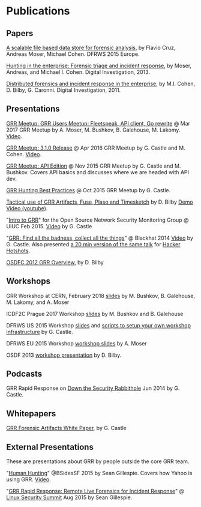# Publications

## Papers

[A scalable file based data store for forensic
analysis](https://storage.googleapis.com/docs.grr-response.com/scalable_datastore.pdf),
by Flavio Cruz, Andreas Moser, Michael Cohen. DFRWS 2015 Europe.

[Hunting in the enterprise: Forensic triage and incident
response](https://storage.googleapis.com/docs.grr-response.com/MoserCohenHunting.pdf),
by Moser, Andreas, and Michael I. Cohen. Digital Investigation, 2013.

[Distributed forensics and incident response in the
enterprise](https://storage.googleapis.com/docs.grr-response.com/distributed_forensics.pdf),
by M.I. Cohen, D. Bilby, G. Caronni. Digital Investigation, 2011.

## Presentations

[GRR Meetup: GRR Users Meetup: Fleetspeak, API client, Go rewrite](https://storage.googleapis.com/docs.grr-response.com/GRR%20Meetup-%20Mar%202017.pdf) @ Mar 2017 GRR Meetup by A. Moser, M. Bushkov, B. Galehouse, M. Lakomy. [Video](https://youtu.be/SIvf7-Lzp2M).

[GRR Meetup: 3.1.0 Release](https://storage.googleapis.com/docs.grr-response.com/GRR%20Meetup-%20Server-Client%20Release%20Apr%202016.pdf) @ Apr 2016 GRR Meetup by G. Castle and M. Cohen. [Video](https://youtu.be/SIvf7-Lzp2M).

[GRR Meetup: API Edition](https://storage.googleapis.com/docs.grr-response.com/GRR%20Meetup-%20API%20Edition%20Nov%202015.pdf) @ Nov 2015 GRR Meetup by G. Castle and M. Bushkov. Covers API basics and discusses where we are headed with API dev.

[GRR Hunting Best Practices](https://storage.googleapis.com/docs.grr-response.com/GRR%20Hunting%20for%20meetup%20Oct%202015.pdf) @ Oct 2015 GRR Meetup by G. Castle.

[Tactical use of GRR Artifacts, Fuse, Plaso and Timesketch](https://storage.googleapis.com/docs.grr-response.com/ACSC%202015-%20Defending%20the%20Gibson%20in%202015.pdf) by D. Bilby [Demo Video (youtube)](https://www.youtube.com/watch?v=JciAp0uB7AY).

"[Intro to GRR](https://storage.googleapis.com/docs.grr-response.com/OpenNSM_GRR_Presentation_Feb_2015.pdf)" for the Open Source Network Security Monitoring Group @ UIUC Feb 2015. [Video](https://www.youtube.com/watch?v=ZAXtCMspgY0) by G. Castle

"[GRR: Find all the badness, collect all the
things](https://storage.googleapis.com/docs.grr-response.com/GRR_Blackhat_2014_Greg_Castle.pdf)"
@ Blackhat 2014 [Video](http://www.youtube.com/watch?v=DudGrSv26NY) by G.
Castle. Also presented [a 20 min version of the same
talk](https://youtu.be/eLehQ3QmdEA) for [Hacker
Hotshots](https://www.concise-courses.com/past/).

[OSDFC 2012 GRR Overview](https://storage.googleapis.com/docs.grr-response.com/GRR%20Rapid%20Response%20-%20OSFC%202012.pdf), by D. Bilby

## Workshops

GRR Workshop at CERN, February 2018 [slides](https://storage.googleapis.com/docs.grr-response.com/GRR%20Workshop%20%40%20CERN%202018.pdf) by M. Bushkov, B. Galehouse, M. Lakomy, and A. Moser

ICDF2C Prague 2017 Workshop [slides](https://storage.googleapis.com/docs.grr-response.com/GRR%20Workshop%20%40%20ICDF2C%20Prague%202017.pdf) by M. Bushkov and B. Galehouse

DFRWS US 2015 Workshop
[slides](https://storage.googleapis.com/docs.grr-response.com/GRR_Workshop_DFRWS_US_2015.pdf)
and [scripts to setup your own workshop
infrastructure](https://github.com/destijl/grr-workshop-setup) by G. Castle.

DFRWS EU 2015 Workshop [workshop slides](https://storage.googleapis.com/docs.grr-response.com/GRR%20DFRWS%20EU%20Workshop%202015%20Export.pdf) by A. Moser

OSDF 2013 [workshop presentation](https://storage.googleapis.com/docs.grr-response.com/GRR%20OSDF%20Workshop%202013.pdf) by D. Bilby.

## Podcasts

GRR Rapid Response on [Down the Security Rabbithole](http://podcast.wh1t3rabbit.net/dtr-episode-98-grr-grr-rapid-response-0) Jun 2014 by G. Castle.

## Whitepapers

[GRR Forensic Artifacts White Paper](https://storage.googleapis.com/docs.grr-response.com/GRR_Artifacts_Whitepaper_Blackhat2014_Greg_Castle.pdf), by G. Castle

## External Presentations

These are presentations about GRR by people outside the core GRR team.

"[Human Hunting](https://github.com/pidydx/slides/blob/master/HumanHunting.pdf)" @BSidesSF 2015 by Sean Gillespie. Covers how Yahoo is using GRR. [Video](https://www.youtube.com/watch?v=4qCvx3SnAm4).

"[GRR Rapid Response: Remote Live Forensics for Incident Response](http://kernsec.org/files/lss2015/GRR.pdf)" @ [Linux Security Summit](http://kernsec.org/wiki/index.php/Linux_Security_Summit_2015) Aug 2015 by Sean Gillespie.
